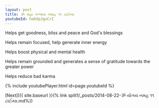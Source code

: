 ```yaml
---
layout: post
title: ૐ મહા કલ્પાય નમહ ૧૧ ટાઈમ્સ
youtubeId: hobXpJgvCrI
---
```

 
 
Helps get goodness, bliss and peace and God's blessings
 
Helps remain focused, help generate inner energy 
 
Helps boost physical and mental health 
 
Helps remain grounded and generates a sense of gratitude towards the greater power 
 
Helps reduce bad karma
 
 
 
 


{% include youtubePlayer.html id=page.youtubeId %}
 
[Next]({{ site.baseurl }}{% link  split1/_posts/2014-08-22-ૐ યોગય નમહ ૧૧ ટાઈમ્સ.md%})
 
